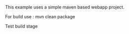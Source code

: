 This example uses a simple maven based webapp project.

For build use : mvn clean package

Test build stage
